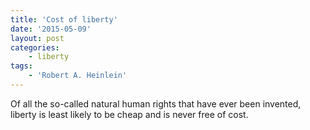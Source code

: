 ```yaml
---
title: 'Cost of liberty'
date: '2015-05-09'
layout: post
categories:
    - liberty
tags:
    - 'Robert A. Heinlein'
---
```


Of all the so-called natural human rights that have ever been invented, liberty is least likely to be cheap and is never free of cost.